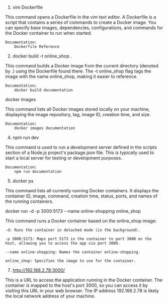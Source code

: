 1. vim Dockerfile

This command opens a Dockerfile in the vim text editor. A Dockerfile is a script that contains a series of commands to create a Docker image. You can specify base images, dependencies, configurations, and commands for the Docker container to run when started.

    Documentation:
        Dockerfile Reference
2. docker build -t online_shop .

This command builds a Docker image from the current directory (denoted by .) using the Dockerfile found there. The -t online_shop flag tags the image with the name online_shop, making it easier to reference.

    Documentation:
        docker build documentation

docker images

This command lists all Docker images stored locally on your machine, displaying the image repository, tag, image ID, creation time, and size.

    Documentation:
        docker images documentation

4. npm run dev

This command is used to run a development server defined in the scripts section of a Node.js project's package.json file. This is typically used to start a local server for testing or development purposes.

    Documentation:
        npm run documentation

5. docker ps

This command lists all currently running Docker containers. It displays the container ID, image, command, creation time, status, ports, and names of the running containers.

docker run -d -p 3000:5173 --name online-shopping online_shop

This command runs a Docker container based on the online_shop image:

    -d: Runs the container in detached mode (in the background).

    -p 3000:5173: Maps port 5173 in the container to port 3000 on the host, allowing you to access the app via port 3000.

    --name online-shopping: Names the container online-shopping.

    online_shop: Specifies the image to use for the container.

7. http://192.168.2.78:3000/

This is a URL to access the application running in the Docker container. The container is mapped to the host's port 3000, so you can access it by visiting this URL in your web browser. The IP address 192.168.2.78 is likely the local network address of your machine.
